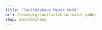 ```yaml
---
title: "Sanitätshaus Maier GmbH"
url: /leonberg/sanitaetshaus-maier-gmbh/
shop: Sanitätshaus
---
```

